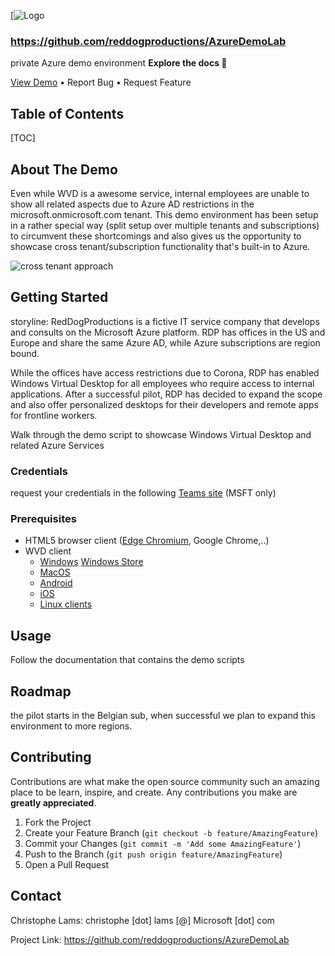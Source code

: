 [![Logo](https://chlams.blob.core.windows.net/public/reddogproductions/pics/reddog_400x400.jpg)

### https://github.com/reddogproductions/AzureDemoLab

private Azure demo environment
**Explore the docs 📃**

[View Demo](https://rdweb.wvd.microsoft.com/arm/webclient/index.html) • Report Bug • Request Feature



## Table of Contents

[TOC]

## About The Demo

Even while WVD is a awesome service, internal employees are unable to show all related aspects due to Azure AD restrictions in the microsoft.onmicrosoft.com tenant. 
This demo environment has been setup in a rather special way (split setup over multiple tenants and subscriptions) to circumvent these shortcomings and also gives us the opportunity to showcase cross tenant/subscription functionality that's built-in to Azure. 

![cross tenant approach](https://chlams.blob.core.windows.net/public/reddogproductions/design/crosstenant.png)

## Getting Started

storyline: RedDogProductions is a fictive IT service company that develops and consults on the Microsoft Azure platform. RDP has offices in the US and Europe and share the same Azure AD, while Azure subscriptions are region bound. 

While the offices have access restrictions due to Corona, RDP has enabled Windows Virtual Desktop for all employees who require access to internal applications. 
After a successful pilot, RDP has decided to expand the scope and also offer personalized desktops for their developers and remote apps for frontline workers.

Walk through the demo script to showcase Windows Virtual Desktop and related Azure Services
### Credentials

request your credentials in the following [Teams site](https://teams.microsoft.com/l/team/19%3a6904744e8f2943ca9d221d5988d42734%40thread.tacv2/conversations?groupId=f6174a3a-7450-417c-87a9-77c85d11aa06&tenantId=72f988bf-86f1-41af-91ab-2d7cd011db47) (MSFT only)

### Prerequisites

- HTML5 browser client ([Edge Chromium](https://support.microsoft.com/en-us/microsoft-edge/download-the-new-microsoft-edge-based-on-chromium-0f4a3dd7-55df-60f5-739f-00010dba52cf), Google Chrome,..)
- WVD client
  - [Windows](https://docs.microsoft.com/en-us/windows-server/remote/remote-desktop-services/clients/windowsdesktop#install-the-client) [Windows Store](https://docs.microsoft.com/en-us/azure/virtual-desktop/connect-microsoft-store)
  - [MacOS](https://docs.microsoft.com/en-us/azure/virtual-desktop/connect-macos)
  - [Android](https://docs.microsoft.com/en-us/azure/virtual-desktop/connect-android)
  - [iOS](https://docs.microsoft.com/en-us/azure/virtual-desktop/connect-ios)
  - [Linux clients](https://docs.microsoft.com/en-us/azure/virtual-desktop/linux-overview)

## Usage

Follow the documentation that contains the demo scripts

## Roadmap

the pilot starts in the Belgian sub, when successful we plan to expand this environment to more regions.

## Contributing

Contributions are what make the open source community such an amazing place to be learn, inspire, and create. Any contributions you make are **greatly appreciated**.

1. Fork the Project
2. Create your Feature Branch (`git checkout -b feature/AmazingFeature`)
3. Commit your Changes (`git commit -m 'Add some AmazingFeature'`)
4. Push to the Branch (`git push origin feature/AmazingFeature`)
5. Open a Pull Request

## Contact

Christophe Lams: christophe [dot] lams [@] Microsoft [dot] com

Project Link: https://github.com/reddogproductions/AzureDemoLab
